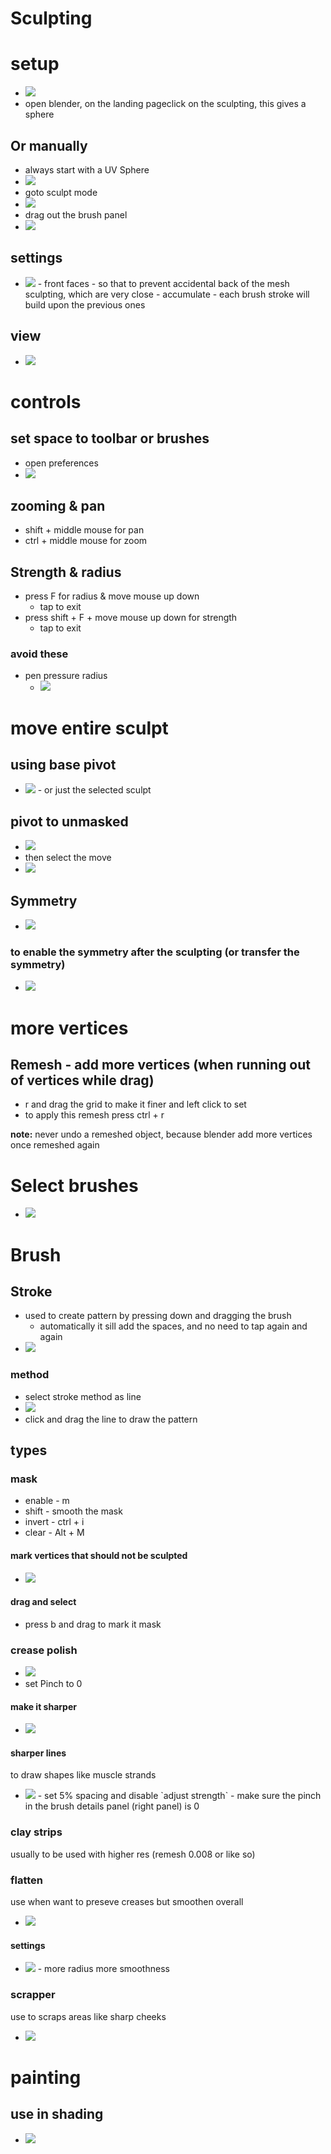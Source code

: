 # **Sculpting**

# setup

- <img src="./images/sculpting-mode-start.png">
- open blender, on the landing pageclick on the sculpting, this gives a sphere

## Or manually

- always start with a UV Sphere
- <img src="./images/basic-sculpt-uv-sphere.png">
- goto sculpt mode
- <img src="./images/sculpt-mode.png">
- drag out the brush panel
- <img src="./images/drag-out-brush-panel.png">

## settings

- <img src="./images/sculpting-settings.png">
  - front faces - so that to prevent accidental back of the mesh sculpting, which are very close
  - accumulate - each brush stroke will build upon the previous ones

## view

- <img src="./images/sculpt-settings-cavity.png">

# controls

## set space to toolbar or brushes

- open preferences
- <img src="./images/set-space-to-tools.png">

## zooming & pan

- shift + middle mouse for pan
- ctrl + middle mouse for zoom

## Strength & radius

- press F for radius & move mouse up down
  - tap to exit
- press shift + F + move mouse up down for strength
  - tap to exit

### avoid these

- pen pressure radius
  - <img src="./images/never-set-pen-pressure-radius.png">

# move entire sculpt

## using base pivot

- <img src="./images/base-location.png">
  - or just the selected sculpt

## pivot to unmasked

- <img src="./images/move-only-unmasked-using-pivot.png">
- then select the move
- <img src="./images/move-button-in-sculpt.png">

## Symmetry

- <img src="./images/symeetry.png">

### to enable the symmetry after the sculpting (or transfer the symmetry)

- <img src="./images/enable symmerty.png">

# more vertices

## Remesh - add more vertices (when running out of vertices while drag)

- r and drag the grid to make it finer and left click to set
- to apply this remesh press ctrl + r

**note:** never undo a remeshed object, because blender add more vertices once remeshed again

# Select brushes

- <img src="./images/select-in-sculpt.png">

# Brush

## Stroke

- used to create pattern by pressing down and dragging the brush
  - automatically it sill add the spaces, and no need to tap again and again
- <img src="./images/brush-stroke-spacing.png">

### method

- select stroke method as line
- <img src="./images/stroke-method-line.png">
- click and drag the line to draw the pattern

## types

### mask

- enable - m
- shift - smooth the mask
- invert - ctrl + i
- clear - Alt + M

#### mark vertices that should not be sculpted

- <img src="./images/mark-non-affected-vertices.png">

#### drag and select

- press b and drag to mark it mask

### crease polish

- <img src="./images/pinch-brush-settings.png">
- set Pinch to 0

#### make it sharper

- <img src="./images/crease-sharper-falloff.png">

#### sharper lines

to draw shapes like muscle strands

- <img src="./images/set-stroke-for-crease-brush.png">
  - set 5% spacing and disable `adjust strength`
  - make sure the pinch in the brush details panel (right panel) is 0

### clay strips

usually to be used with higher res (remesh 0.008 or like so)

### flatten

use when want to preseve creases but smoothen overall

- <img src="./images/when-to-use-flatten-brush.png">

#### settings

- <img src="./images/flatten-brush-settings.png">
  - more radius more smoothness

### scrapper

use to scraps areas like sharp cheeks

- <img src="./images/scrapper-application.png">

# painting

## use in shading

- <img src="./images/shading-with-sculpting.png">
